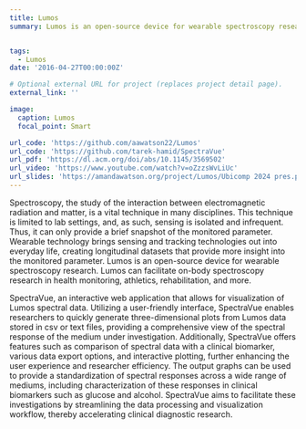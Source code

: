 ```yaml
---
title: Lumos
summary: Lumos is an open-source device for wearable spectroscopy research. Lumos can facilitate on-body spectroscopy research in health monitoring, athletics, rehabilitation, and more.


tags:
  - Lumos
date: '2016-04-27T00:00:00Z'

# Optional external URL for project (replaces project detail page).
external_link: ''

image:
  caption: Lumos
  focal_point: Smart

url_code: 'https://github.com/aawatson22/Lumos'
url_code: 'https://github.com/tarek-hamid/SpectraVue'
url_pdf: 'https://dl.acm.org/doi/abs/10.1145/3569502'
url_video: 'https://www.youtube.com/watch?v=oZzzsWvLiUc'
url_slides: 'https://amandawatson.org/project/Lumos/Ubicomp 2024 pres.pdf'
---
```


Spectroscopy, the study of the interaction between electromagnetic radiation and matter, is a vital technique in many disciplines. This technique is limited to lab settings, and, as such, sensing is isolated and infrequent. Thus, it can only provide a brief snapshot of the monitored parameter. Wearable technology brings sensing and tracking technologies out into everyday life, creating longitudinal datasets that provide more insight into the monitored parameter. Lumos is an open-source device for wearable spectroscopy research. Lumos can facilitate on-body spectroscopy research in health monitoring, athletics, rehabilitation, and more. 

SpectraVue, an interactive web application that allows for visualization of Lumos spectral data. Utilizing a user-friendly interface, SpectraVue enables researchers to quickly generate three-dimensional plots from Lumos data stored in csv or text files, providing a comprehensive view of the spectral response of the medium under investigation. Additionally, SpectraVue offers features such as comparison of spectral data with a clinical biomarker, various data export options, and interactive plotting, further enhancing the user experience and researcher efficiency. The output graphs can be used to provide a standardization of spectral responses across a wide range of mediums, including characterization of these responses in clinical biomarkers such as glucose and alcohol. SpectraVue aims to facilitate these investigations by streamlining the data processing and visualization workflow, thereby accelerating clinical diagnostic research.
